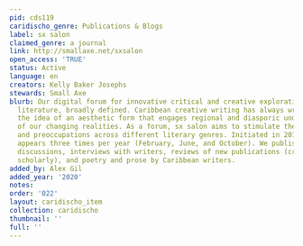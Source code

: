 ```yaml
---
pid: cds119
caridischo_genre: Publications & Blogs
label: sx salon
claimed_genre: a journal
link: http://smallaxe.net/sxsalon
open_access: 'TRUE'
status: Active
language: en
creators: Kelly Baker Josephs
stewards: Small Axe
blurb: Our digital forum for innovative critical and creative explorations of Caribbean
  literature, broadly defined. Caribbean creative writing has always wrestled with
  the idea of an aesthetic form that engages regional and diasporic understandings
  of our changing realities. As a forum, sx salon aims to stimulate these sensibilities
  and preoccupations across different literary genres. Initiated in 2010, sx salon
  appears three times per year (February, June, and October). We publish literary
  discussions, interviews with writers, reviews of new publications (creative and
  scholarly), and poetry and prose by Caribbean writers.
added_by: Alex Gil
added_year: '2020'
notes: 
order: '022'
layout: caridischo_item
collection: caridischo
thumbnail: ''
full: ''
---
```

